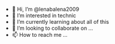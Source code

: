 - 👋 Hi, I’m @lenabalena2009
- 👀 I’m interested in technic
- 🌱 I’m currently learning about all of this
- 💞️ I’m looking to collaborate on ...
- 📫 How to reach me ...

<!---
lenabalena2009/lenabalena2009 is a ✨ special ✨ repository because its `README.md` (this file) appears on your GitHub profile.
You can click the Preview link to take a look at your changes.
--->
